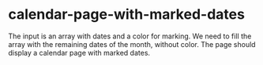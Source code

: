 # calendar-page-with-marked-dates
The input is an array with dates and a color for marking. We need to fill the array with the remaining dates of the month, without color. The page should display a calendar page with marked dates.
